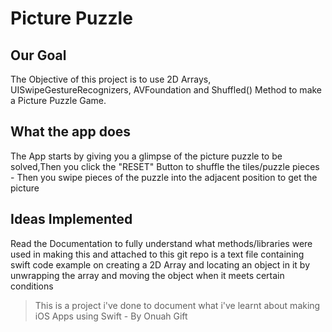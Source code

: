# Picture Puzzle

## Our Goal

The Objective of this project is to use 2D Arrays, UISwipeGestureRecognizers, AVFoundation and Shuffled() Method to make a Picture Puzzle Game.


## What the app does

The App starts by giving you a glimpse of the picture puzzle to be solved,Then you click the "RESET" Button to shuffle the tiles/puzzle pieces - Then you swipe pieces of the puzzle into the adjacent position to get the picture  

## Ideas Implemented

Read the Documentation to fully understand what methods/libraries were used in making this and attached to this git repo is a text file containing swift code example on creating a 2D Array and locating an object in it by unwrapping the array and moving the object when it meets certain conditions

>This is a project i've done to document what i've learnt about making iOS Apps using Swift - By Onuah Gift

